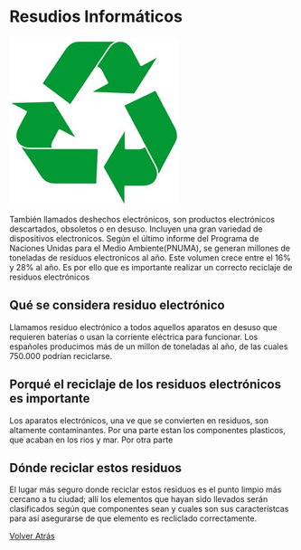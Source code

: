 # Resudios Informáticos

![logoreciclaje](/img/logoreciclaje.jpg)

También llamados deshechos electrónicos, son productos electrónicos descartados, obsoletos o en desuso.
Incluyen una gran variedad de dispositivos electronicos.
Según el último informe del Programa de Naciones Unidas para el Medio Ambiente(PNUMA), se generan millones de toneladas de residuos electronicos al año. Este volumen crece entre el 16% y 28% al año.
Es por ello que es importante realizar un correcto reciclaje de residuos electrónicos

##  Qué se considera residuo electrónico

Llamamos residuo electrónico a todos aquellos aparatos en desuso que requieren baterías o usan la corriente eléctrica para funcionar.
Los españoles producimos más de un millon de toneladas al año, de las cuales 750.000 podrían reciclarse.

## Porqué el reciclaje de los residuos electrónicos es importante
Los aparatos electrónicos, una ve que se convierten en residuos, son altamente contaminantes.
Por una parte estan los componentes plasticos, que acaban en los rios y mar.
Por otra parte 

## Dónde reciclar estos residuos
El lugar más seguro donde reciclar estos residuos es el punto limpio más cercano a tu ciudad; allí los elementos que hayan sido llevados serán clasificados según que componentes sean y cuales son sus característcas para así asegurarse de que elemento es recliclado correctamente.

[Volver Atrás](README.md)
